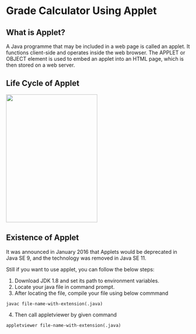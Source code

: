
# Grade Calculator Using Applet

## What is Applet?

A Java programme that may be included in a web page is called an applet. It functions client-side and operates inside the web browser. The APPLET or OBJECT element is used to embed an applet into an HTML page, which is then stored on a web server.

## Life Cycle of Applet

<img src="https://media.geeksforgeeks.org/wp-content/uploads/Java-Applet-Lifecycle.png" width="250" height="350" />

## Existence of Applet

It was announced in January 2016 that Applets would be deprecated in Java SE 9, and the technology was removed in Java SE 11.

Still if you want to use applet, you can follow the below steps:

1. Download JDK 1.8 and set its path to environment variables.
2. Locate your java file in command prompt.
3. After locating the file, compile your file using below commmand

```
javac file-name-with-extension(.java)
```

4. Then call appletviewer by given command

```
appletviewer file-name-with-extension(.java)
```
